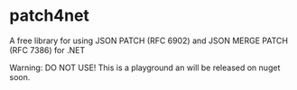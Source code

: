# patch4net
A free library for using JSON PATCH (RFC 6902) and JSON MERGE PATCH (RFC 7386) for .NET

Warning: DO NOT USE! This is a playground an will be released on nuget soon. 

